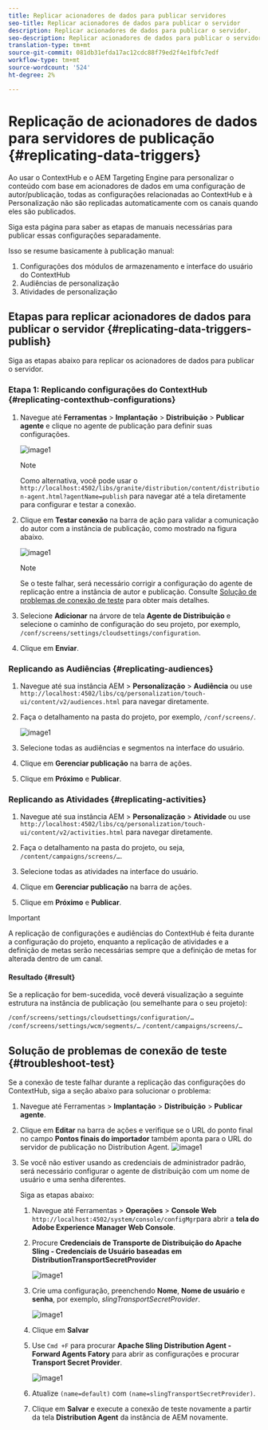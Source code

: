 ```yaml
---
title: Replicar acionadores de dados para publicar servidores
seo-title: Replicar acionadores de dados para publicar o servidor
description: Replicar acionadores de dados para publicar o servidor.
seo-description: Replicar acionadores de dados para publicar o servidor.
translation-type: tm+mt
source-git-commit: 081db31efda17ac12cdc88f79ed2f4e1fbfc7edf
workflow-type: tm+mt
source-wordcount: '524'
ht-degree: 2%

---
```



# Replicação de acionadores de dados para servidores de publicação {#replicating-data-triggers}

Ao usar o ContextHub e o AEM Targeting Engine para personalizar o conteúdo com base em acionadores de dados em uma configuração de autor/publicação, todas as configurações relacionadas ao ContextHub e à Personalização não são replicadas automaticamente com os canais quando eles são publicados.

Siga esta página para saber as etapas de manuais necessárias para publicar essas configurações separadamente.

Isso se resume basicamente à publicação manual:

1. Configurações dos módulos de armazenamento e interface do usuário do ContextHub
1. Audiências de personalização
1. Atividades de personalização

## Etapas para replicar acionadores de dados para publicar o servidor {#replicating-data-triggers-publish}

Siga as etapas abaixo para replicar os acionadores de dados para publicar o servidor.

### Etapa 1: Replicando configurações do ContextHub {#replicating-contexthub-configurations}

1. Navegue até **Ferramentas** > **Implantação** > **Distribuição** > **Publicar agente** e clique no agente de publicação para definir suas configurações.

   ![image1](/help/user-guide/assets/replicating-triggers/replicating-triggers1.png)

   >[!NOTE]
   >
   >Como alternativa, você pode usar o `http://localhost:4502/libs/granite/distribution/content/distribution-agent.html?agentName=publish` para navegar até a tela diretamente para configurar e testar a conexão.

1. Clique em **Testar conexão** na barra de ação para validar a comunicação do autor com a instância de publicação, como mostrado na figura abaixo.

   ![image1](/help/user-guide/assets/replicating-triggers/replicating-triggers2.png)

   >[!NOTE]
   >
   >Se o teste falhar, será necessário corrigir a configuração do agente de replicação entre a instância de autor e publicação. Consulte [Solução de problemas de conexão de teste](/help/user-guide/replicating-data-triggers.md#troubleshoot-test) para obter mais detalhes.

1. Selecione **Adicionar** na árvore de tela **Agente de Distribuição** e selecione o caminho de configuração do seu projeto, por exemplo, `/conf/screens/settings/cloudsettings/configuration`.

1. Clique em **Enviar**.

### Replicando as Audiências {#replicating-audiences}

1. Navegue até sua instância AEM > **Personalização** > **Audiência** ou use `http://localhost:4502/libs/cq/personalization/touch-ui/content/v2/audiences.html` para navegar diretamente.

1. Faça o detalhamento na pasta do projeto, por exemplo, `/conf/screens/`.

   ![image1](/help/user-guide/assets/replicating-triggers/replicating-triggers10.png)

1. Selecione todas as audiências e segmentos na interface do usuário.

1. Clique em **Gerenciar publicação** na barra de ações.

1. Clique em **Próximo** e **Publicar**.

### Replicando as Atividades {#replicating-activities}

1. Navegue até sua instância AEM > **Personalização** > **Atividade** ou use `http://localhost:4502/libs/cq/personalization/touch-ui/content/v2/activities.html` para navegar diretamente.

1. Faça o detalhamento na pasta do projeto, ou seja, `/content/campaigns/screens/…`.

1. Selecione todas as atividades na interface do usuário.

1. Clique em **Gerenciar publicação** na barra de ações.

1. Clique em **Próximo** e **Publicar**.

>[!IMPORTANT]
>
>A replicação de configurações e audiências do ContextHub é feita durante a configuração do projeto, enquanto a replicação de atividades e a definição de metas serão necessárias sempre que a definição de metas for alterada dentro de um canal.

#### Resultado {#result}

Se a replicação for bem-sucedida, você deverá visualização a seguinte estrutura na instância de publicação (ou semelhante para o seu projeto):

`/conf/screens/settings/cloudsettings/configuration/…`
`/conf/screens/settings/wcm/segments/…`
`/content/campaigns/screens/…`

## Solução de problemas de conexão de teste {#troubleshoot-test}

Se a conexão de teste falhar durante a replicação das configurações do ContextHub, siga a seção abaixo para solucionar o problema:

1. Navegue até Ferramentas > **Implantação** > **Distribuição** > **Publicar agente**.

1. Clique em **Editar** na barra de ações e verifique se o URL do ponto final no campo **Pontos finais do importador** também aponta para o URL do servidor de publicação no Distribution Agent.
   ![image1](/help/user-guide/assets/replicating-triggers/replicating-triggers9.png)

1. Se você não estiver usando as credenciais de administrador padrão, será necessário configurar o agente de distribuição com um nome de usuário e uma senha diferentes.

   Siga as etapas abaixo:

   1. Navegue até Ferramentas > **Operações** > **Console Web** `http://localhost:4502/system/console/configMgr`para abrir a **tela do Adobe Experience Manager Web Console**.
   1. Procure **Credenciais de Transporte de Distribuição do Apache Sling - Credenciais de Usuário baseadas em DistributionTransportSecretProvider**

      ![image1](/help/user-guide/assets/replicating-triggers/replicating-triggers6.png)

   1. Crie uma configuração, preenchendo **Nome**, **Nome de usuário** e **senha**, por exemplo, *slingTransportSecretProvider*.

      ![image1](/help/user-guide/assets/replicating-triggers/replicating-triggers7.png)

   1. Clique em **Salvar**
   1. Use `Cmd +F` para procurar **Apache Sling Distribution Agent - Forward Agents Fatory** para abrir as configurações e procurar **Transport Secret Provider**.

      ![image1](/help/user-guide/assets/replicating-triggers/replicating-triggers8.png)

   1. Atualize `(name=default)` com `(name=slingTransportSecretProvider)`.
   1. Clique em **Salvar** e execute a conexão de teste novamente a partir da tela **Distribution Agent** da instância de AEM novamente.
